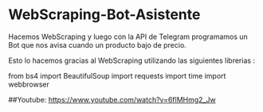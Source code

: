 # WebScraping-Bot-Asistente
Hacemos WebScraping y luego con la API de Telegram programamos un Bot que nos avisa cuando un producto bajo de precio.

Esto lo hacemos gracias al WebScraping utilizando las siguientes librerias : 

from bs4 import BeautifulSoup
import requests
import time
import webbrowser

##Youtube:
https://www.youtube.com/watch?v=6flMHmg2_Jw

